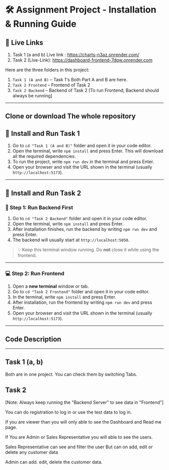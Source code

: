 # 🛠️ Assignment Project - Installation & Running Guide

## 🧰 Live Links
1. Task 1 (a and b) Live link : https://charts-n3az.onrender.com/
2. Task 2 (Live-Link): https://dashboard-frontend-7dqw.onrender.com


Here are the three folders in this project:
1. `Task 1 (A and B)` – Task 1's Both Part A and B are here.
2. `Task 2 Frontend` – Frontend of Task 2
3. `Task 2 Backend` – Backend of Task 2 [To run Frontend, Backend should always be running]

---
## Clone or download The whole repository
## 🧰 Install and Run Task 1

1. Go to `cd "Task 1 (A and B)"` folder and open it in your code editor.
2. Open the terminal, write `npm install` and press Enter. This will download all the required dependencies.
3. To run the project, write `npm run dev` in the terminal and press Enter.
4. Open your browser and visit the URL shown in the terminal (usually `http://localhost:5173`).

---

## 🧰 Install and Run Task 2

### 🔧 Step 1: Run Backend First

1. Go to `cd "Task 2 Backend"` folder and open it in your code editor.
2. Open the terminal, write `npm install` and press Enter.
3. After installation finishes, run the backend by writing `npm run dev` and press Enter.
4. The backend will usually start at `http://localhost:5050`.

> 💡 Keep this terminal window running. Do **not** close it while using the frontend.

---

### 💻 Step 2: Run Frontend

1. Open a **new terminal** window or tab.
2. Go to `cd "Task 2 Frontend"` folder and open it in your code editor.
3. In the terminal, write `npm install` and press Enter.
4. After installation, run the frontend by writing `npm run dev` and press Enter.
5. Open your browser and visit the URL shown in the terminal (usually `http://localhost:5173`).

---

## Code Description

---

## Task 1 (a, b)

Both are in one project. You can check them by switching Tabs.

## Task 2

[Note: Always keep running the "Backend Server" to see data in "Frontend"]

You can do registration to log in or use the test data to log in.

If you are viewer than you will only able to see the Dashboard and Read me page.

If You are Admin or Sales Representative you will able to see the users.

Sales Representative can see and filter the user But can on add, edit or delete any customer data

Admin can add. edit, delete the customer data.

```

```

